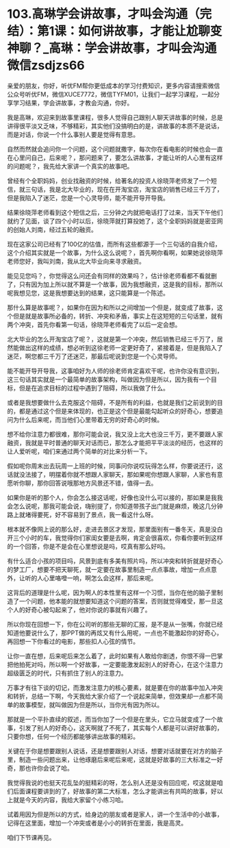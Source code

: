 # 103.高琳学会讲故事，才叫会沟通（完结）：第1课：如何讲故事，才能让尬聊变神聊？_高琳：学会讲故事，才叫会沟通微信zsdjzs66

亲爱的朋友，你好，听优FM帮你更低成本的学习付费知识，更多内容请搜索微信公众号听优FM，微信XUCE7772，微信TYFM01，让我们一起学习课程，一起分享学习结果，学会讲故事，才教会沟通，你好。

我是高琳，欢迎来到故事里课程，很多人觉得自己跟别人聊天讲故事的时候，总是讲得很平淡又乏味，不够精彩，其实他们没搞明白的是，讲故事的本质不是说话，而是对话，你说一个什么事别人要是觉得有意思。

自然而然就会追问你一个问题，这个问题就撒字，每次你在看电影的时候也会一直在心里问自己，后来呢？，那问题来了，要怎么讲故事，才能让听的人心里有这样的问题呢？，我先给大家讲一个真实的故事吧。

曾经有个全职妈妈，创业找融资的时候，给著名的投资人徐晓萍老师发了一个短信，就三句话，我是北大毕业的，现在在开淘宝店，淘宝店的销售已经三千万了，但是我陷入了迷茫，您是一个心灵导师，能不能开导开导我。

结果徐晓萍老师看到这个短信之后，三分钟之内就把电话打了过来，当天下午他们就约了见面，谈了四个小时以后，徐晓萍就打算投她了，这个全职妈妈就是密亚网的创始人刘南，经过五轮的融资。

现在这家公司已经有了100亿的估值，而所有这些都源于一个三句话的自我介绍，这个介绍其实就是一个故事，为什么这么说呢？，首先啊你看啊，如果她说徐晓萍老师您好，我叫刘南，我从北大毕业向来寻求融资。

能见见您吗？，你觉得这么问还会有同样的效果吗？，估计徐老师看都不看就删了，只有因为加上所以就不算是一个故事，因为我想融资，这是我的目标，那所以呢我想见您，这是我想要达到的结果，这只能算是一个陈述。

那什么算是故事呢？，如果你在因为和所以之间增加一个但是，就变成了故事，这个但是就是故事所必备的，转折、冲突和矛盾，事实上在这短短的三句话里，就有两个冲突，首先你看第一句话，徐晓萍老师看完了以后一定会想。

北大毕业的怎么开淘宝店了呢？，这就是第一个冲突，然后销售已经三千万了，居然能做出这样的成绩，想必听到这徐老师一定更好奇了，紧接着是，但是我陷入了迷茫，啊您都三千万了还迷茫，那最后呢说到您是一个心灵导师。

能不能开导开导我，这事咱好为人师的徐老师肯定喜欢干呢，也许你没有意识到，这三句话其实就是一个最简单的故事架构，叫做因为但是所以，因为我有一个目标，但是在追求目标的过程中遇到了阻碍，所以我做了什么。

或者是我想要做什么去克服这个阻碍，不是所有的利益，也就是我们之前说到的目的，都是通过这个但是来体现的，也正是这个但是最能勾起听众的好奇心，想要追问为什么后来呢，而当他们心里带着无穷的好奇心的时候。

想不给你注意力都很难，那你可能会说，我又没上北大也没三千万，更不要跟人家融资，我就是平时普通的聊天对话而已，那怎么才能把平平淡淡的经历，也这样的让人爱听呢，咱们来通过两个简单的对比来分析一下。

假如呢你周末出去玩周一上班的时候，同事问你说哎玩得怎么样，你要说还行，这话就没法接了，明摆着你就不想跟人家聊天，那如果呢你想跟人家聊，人家也有意愿听你聊，那你回答说哦那地方风景还不错，值得一去。

如果你是听的那个人，你会怎么接这话呢，好像也没什么可以接的，那如果是我我会怎么说呢，那我可能会说，嗨别提了，你知道带孩子出门就是麻烦，晚这几分钟路上就堵得要死，好不容易到了景点，我一看这什么呀。

根本就不像网上说的那么好，走进去景区才发现，那里面别有一番冬天，真是没白开三个小时的车，我觉得你们家闺女要是去啊，肯定会很喜欢，你看你要听到这样的一个回答，你是不是会在心里想说是吗，哎真有那么好吗。

有什么适合小孩的项目吗，风景到底有多美有照片吗，所以冲突和转折就是好奇心的梦工厂，想要不把天聊死，就一定要在故事里制造一点点事故，增加一点点意外，让听的人心里咯噔一响，啊怎么会这样，那后来呢。

这背后的道理是什么呢，因为啊人的本性里有这样一个习惯，当你在他的脑子里制造了一个问题，他本能的就想要知道这个问题的答案，否则就觉得难受，那一旦这个人的好奇心被勾起来了，他对你说的事就有兴趣了。

所以你现在回想一下，你在公司听的那些无聊的汇报，是不是从一张嘴，你就已经知道他要说什么了，那PPT做的再炫又有什么用呢，一点也不能激起你的好奇心，再回想一下你看过的电影，那些扣人心弦的情节。

让你一直在想，后来呢后来怎么着了，此时如果有人敢给你剧透，你恨不得一巴掌把他拍死对吗，所以啊一个好故事，一定要能激发起别人的好奇心，在这个注意力超级匮乏的时代，只有抓住了别人的注意力。

万事才有往下谈的切记，而激发注意力的核心要素，就是要在你的故事中加入冲突和转折，总结一下啊，今天我给大家介绍了一个说起来简单，但效果却一点都不简单的故事模型，就叫做因为但是所以，当你光有因为所以。

那就是一个平扑直续的叙述，而当你加了一个但是在里头，它立马就变成了一个故事，引发了别人的好奇心，这天啊就了不死了，其实每个人都是可以讲好故事的，只要你想，任何一个经历都能够讲出故事的精彩。

关键在于你是想要跟别人说话，还是想要跟别人对话，想要对话就要在对方的脑子里，制造一些问题出来，让他琢磨后来呢后来呢，这就是好故事的三大标准之一好奇，那也许你会说了哈。

我觉得我说的也挺天花乱坠的挺精彩的呀，怎么别人还是没有回应呢，哎这就是咱们后面课程要讲到的了，好故事的第二大标准，怎么才能讲出有共鸣的故事，好以上就是今天的内容，我给大家留个小练习哈。

试着用因为但是所以的方式，给身边的朋友或者是家人，讲一个生活中的小故事，记得在这里面，增加一个冲突或者是小小的转折在里面，我是高灵。

咱们下节课再见。